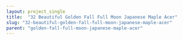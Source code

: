 ```yaml
---
layout: project_single
title:  "32 Beautiful Golden Fall Full Moon Japanese Maple Acer"
slug: "32-beautiful-golden-fall-full-moon-japanese-maple-acer"
parent: "golden-fall-full-moon-japanese-maple-acer"
---
```

 